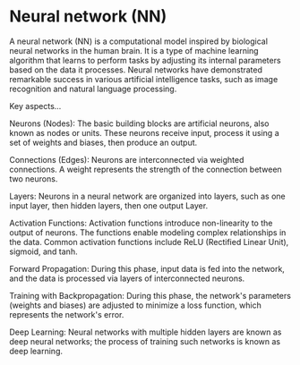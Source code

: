 # Neural network (NN)

A neural network (NN) is a computational model inspired by biological neural networks in the human brain. It is a type of machine learning algorithm that learns to perform tasks by adjusting its internal parameters based on the data it processes. Neural networks have demonstrated remarkable success in various artificial intelligence tasks, such as image recognition and natural language processing.

Key aspects…

Neurons (Nodes): The basic building blocks are artificial neurons, also known as nodes or units. These neurons receive input, process it using a set of weights and biases, then produce an output.

Connections (Edges): Neurons are interconnected via weighted connections. A weight represents the strength of the connection between two neurons.

Layers: Neurons in a neural network are organized into layers, such as one input layer, then hidden layers, then one output Layer.

Activation Functions: Activation functions introduce non-linearity to the output of neurons. The functions enable modeling complex relationships in the data. Common activation functions include ReLU (Rectified Linear Unit), sigmoid, and tanh.

Forward Propagation: During this phase, input data is fed into the network, and the data is processed via layers of interconnected neurons.

Training with Backpropagation: During this phase, the network's parameters (weights and biases) are adjusted to minimize a loss function, which represents the network's error.

Deep Learning: Neural networks with multiple hidden layers are known as deep neural networks; the process of training such networks is known as deep learning.
